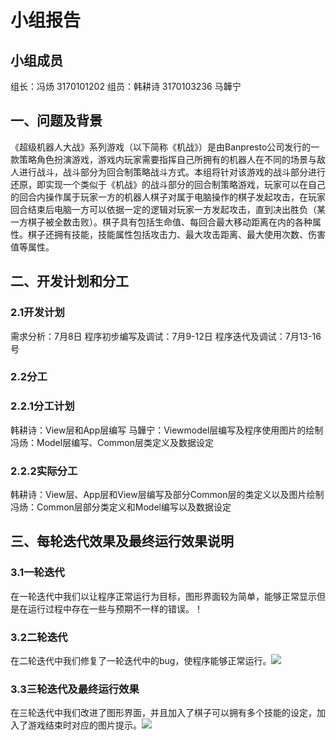 ﻿# 小组报告
## 小组成员
组长：冯炀 3170101202
组员：韩耕诗 3170103236
马韡宁
## 一、问题及背景
《超级机器人大战》系列游戏（以下简称《机战》）是由Banpresto公司发行的一款策略角色扮演游戏，游戏内玩家需要指挥自己所拥有的机器人在不同的场景与敌人进行战斗，战斗部分为回合制策略战斗方式。本组将针对该游戏的战斗部分进行还原，即实现一个类似于《机战》的战斗部分的回合制策略游戏，玩家可以在自己的回合内操作属于玩家一方的机器人棋子对属于电脑操作的棋子发起攻击，在玩家回合结束后电脑一方可以依据一定的逻辑对玩家一方发起攻击，直到决出胜负（某一方棋子被全数击败）。棋子具有包括生命值、每回合最大移动距离在内的各种属性。棋子还拥有技能，技能属性包括攻击力、最大攻击距离、最大使用次数、伤害值等属性。
## 二、开发计划和分工
### 2.1开发计划
需求分析：7月8日
程序初步编写及调试：7月9-12日
程序迭代及调试：7月13-16号
### 2.2分工
### 2.2.1分工计划
韩耕诗：View层和App层编写
马韡宁：Viewmodel层编写及程序使用图片的绘制
冯炀：Model层编写、Common层类定义及数据设定
### 2.2.2实际分工
韩耕诗：View层、App层和View层编写及部分Common层的类定义以及图片绘制
冯炀：Common层部分类定义和Model编写以及数据设定
## 三、每轮迭代效果及最终运行效果说明
### 3.1一轮迭代
在一轮迭代中我们以让程序正常运行为目标，图形界面较为简单，能够正常显示但是在运行过程中存在一些与预期不一样的错误。！[](https://i.imgur.com/uvCyu0H.png)
### 3.2二轮迭代
在二轮迭代中我们修复了一轮迭代中的bug，使程序能够正常运行。![](https://i.imgur.com/jYvPRYa.png)
### 3.3三轮迭代及最终运行效果
在三轮迭代中我们改进了图形界面，并且加入了棋子可以拥有多个技能的设定，加入了游戏结束时对应的图片提示。![](https://i.imgur.com/3jV7OX6.png)
